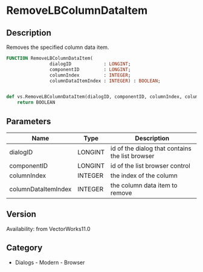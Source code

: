 # RemoveLBColumnDataItem

## Description
Removes the specified column data item.

```pascal
FUNCTION RemoveLBColumnDataItem(
				dialogID            : LONGINT;
				componentID         : LONGINT;
				columnIndex         : INTEGER;
				columnDataItemIndex : INTEGER) : BOOLEAN;
```

```python

def vs.RemoveLBColumnDataItem(dialogID, componentID, columnIndex, columnDataItemIndex):
    return BOOLEAN
```

## Parameters
|Name|Type|Description|
|---|---|---|
|dialogID|LONGINT|id of the dialog that contains the list browser|
|componentID|LONGINT|id of the list browser control|
|columnIndex|INTEGER|the index of the column|
|columnDataItemIndex|INTEGER|the column data item to remove|

## Version
Availability: from VectorWorks11.0
## Category
* Dialogs - Modern - Browser

